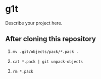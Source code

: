 # g1t

Describe your project here.

## After cloning this repository

1. `mv .git/objects/pack/*.pack .`

2. `cat *.pack | git unpack-objects`

3. `rm *.pack`
